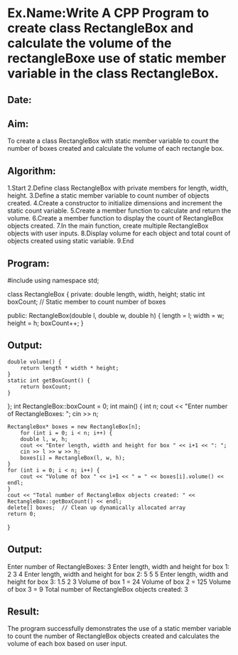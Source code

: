 # Ex.Name:Write A CPP Program to create class RectangleBox and calculate the volume of the rectangleBoxe use of static member variable in the class RectangleBox.
## Date:
## Aim:

To create a class RectangleBox with static member variable to count the number of boxes created and calculate the volume of each rectangle box.

## Algorithm:




1.Start
2.Define class RectangleBox with private members for length, width, height.
3.Define a static member variable to count number of objects created.
4.Create a constructor to initialize dimensions and increment the static count variable.
5.Create a member function to calculate and return the volume.
6.Create a member function to display the count of RectangleBox objects created.
7.In the main function, create multiple RectangleBox objects with user inputs.
8.Display volume for each object and total count of objects created using static variable.
9.End

## Program:
#include <iostream>
using namespace std;

class RectangleBox {
private:
    double length, width, height;
    static int boxCount;  // Static member to count number of boxes

public:
    RectangleBox(double l, double w, double h) {
        length = l;
        width = w;
        height = h;
        boxCount++;
    }

## Output:
    double volume() {
        return length * width * height;
    }
    static int getBoxCount() {
        return boxCount;
    }
};
int RectangleBox::boxCount = 0;
int main() {
    int n;
    cout << "Enter number of RectangleBoxes: ";
    cin >> n;

    RectangleBox* boxes = new RectangleBox[n];  
        for (int i = 0; i < n; i++) {
        double l, w, h;
        cout << "Enter length, width and height for box " << i+1 << ": ";
        cin >> l >> w >> h;
        boxes[i] = RectangleBox(l, w, h);
    }
    for (int i = 0; i < n; i++) {
        cout << "Volume of box " << i+1 << " = " << boxes[i].volume() << endl;
    }
    cout << "Total number of RectangleBox objects created: " << RectangleBox::getBoxCount() << endl;
    delete[] boxes;  // Clean up dynamically allocated array
    return 0;
}
## Output:

Enter number of RectangleBoxes: 3
Enter length, width and height for box 1: 2 3 4
Enter length, width and height for box 2: 5 5 5
Enter length, width and height for box 3: 1.5 2 3
Volume of box 1 = 24
Volume of box 2 = 125
Volume of box 3 = 9
Total number of RectangleBox objects created: 3

## Result:

The program successfully demonstrates the use of a static member variable to count the number of RectangleBox objects created and calculates the volume of each box based on user input.
